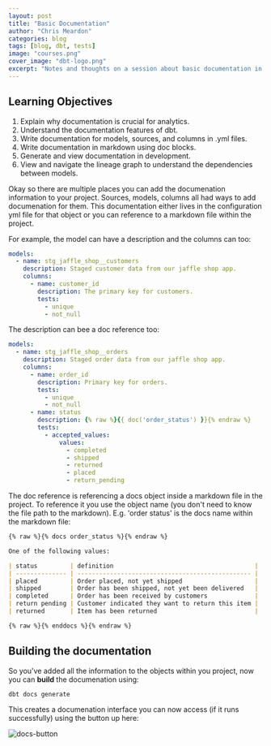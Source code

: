 ```yaml
---
layout: post
title: "Basic Documentation"
author: "Chris Meardon"
categories: blog
tags: [blog, dbt, tests]
image: "courses.png"
cover_image: "dbt-logo.png"
excerpt: "Notes and thoughts on a session about basic documentation in dbt Cloud"
---
```


## Learning Objectives

1. Explain why documentation is crucial for analytics.
2. Understand the documentation features of dbt.
3. Write documentation for models, sources, and columns in .yml files.
4. Write documentation in markdown using doc blocks.
5. Generate and view documentation in development.
6. View and navigate the lineage graph to understand the dependencies between models.

Okay so there are multiple places you can add the documenation information to your project. Sources, models, columns all had ways to add documenation for them. This documentation either lives in the configuration yml file for that object or you can reference to a markdown file within the project.

For example, the model can have a description and the columns can too:

```yml
models:
  - name: stg_jaffle_shop__customers
    description: Staged customer data from our jaffle shop app.
    columns:
      - name: customer_id
        description: The primary key for customers.
        tests:
          - unique
          - not_null
```

The description can bee a doc reference too:

```yml
models:
  - name: stg_jaffle_shop__orders
    description: Staged order data from our jaffle shop app.
    columns:
      - name: order_id
        description: Primary key for orders.
        tests:
          - unique
          - not_null
      - name: status
        description: {% raw %}{{ doc('order_status') }}{% endraw %}
        tests:
          - accepted_values:
              values:
                - completed
                - shipped
                - returned
                - placed
                - return_pending
```

The doc reference is referencing a docs object inside a markdown file in the project. To reference it you use the object name (you don't need to know the file path to the markdown). E.g. 'order status' is the docs name within the markdown file:

```markdown
{% raw %}{% docs order_status %}{% endraw %}

One of the following values:

| status         | definition                                       |
| -------------- | ------------------------------------------------ |
| placed         | Order placed, not yet shipped                    |
| shipped        | Order has been shipped, not yet been delivered   |
| completed      | Order has been received by customers             |
| return pending | Customer indicated they want to return this item |
| returned       | Item has been returned                           |

{% raw %}{% enddocs %}{% endraw %}
```

## Building the documentation

So you've added all the information to the objects within you project, now you can **build** the documenation using:

`dbt docs generate`

This creates a documenation interface you can now access (if it runs successfully) using the button up here:

![docs-button]('assets/img/docs-button.png')
